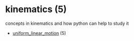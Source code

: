 # kinematics (5)
concepts in kinematics and how python can help to study it

+ [uniform_linear_motion](uniform_linear_motion/README.md) (5)
